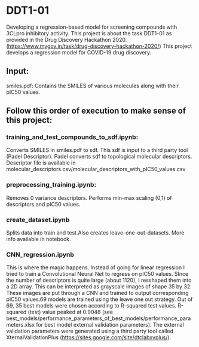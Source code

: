 # DDT1-01
Developing a regression-based model for screening compounds with 3CLpro inhibitory activity. This project is about the task DDT1-01 as provided in the Drug Discovery Hackathon 2020. (https://www.mygov.in/task/drug-discovery-hackathon-2020/)
This project develops a regression model for COVID-19 drug discovery.

## Input:

smiles.pdf: Contains the SMILES of various molecules along with their pIC50 values.

## Follow this order of execution to make sense of this project:

  ### training_and_test_compounds_to_sdf.ipynb: 
  Converts SMILES in smiles.pdf to sdf. This sdf is input to a third party tool (Padel Descriptor). Padel converts sdf to topological molecular descriptors. Descriptor file is available in molecular_descriptors.csv/molecular_descriptors_with_pIC50_values.csv
  
  ### preprocessing_training.ipynb:
  Removes 0 variance descriptors. Performs min-max scaling (0,1) of descriptors and pIC50 values.
  
  ### create_dataset.ipynb
  Splits data into train and test.Also creates leave-one-out-datasets. More info available in notebook. 
  
  ### CNN_regression.ipynb
  This is where the magic happens. Instead of going for linear regression I tried to train a Convolutional Neural Net to regress on pIC50 values. SInce the number of descriptors is quite large (about 1120), I resshaped them into a 2D array. This can be interpreted as grayscale images of shape 35 by 32. These images are put through a CNN and trained to output corresponding pIC50 values.69 models are trained using the leave one out strategy. Out of 69, 35 best models were chosen according to R-squared test values. R-squared (test) value peaked at 0.9048 (see best_models/performance_parameters_of_best_models/performance_parameters.xlsx for best model external validation parameters). The external validation parameters were generated using a third party tool called XternalValidationPlus (https://sites.google.com/site/dtclabxvplus/).
